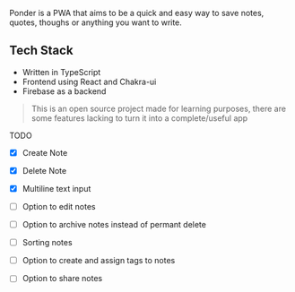 Ponder is a PWA that aims to be a quick and easy way to save notes, quotes, thoughs or anything you want to write.

## Tech Stack
- Written in TypeScript
- Frontend using React and Chakra-ui
- Firebase as a backend 

> This is an open source project made for learning purposes, there are some features lacking to turn it into a complete/useful app


TODO
- [x] Create Note
- [x] Delete Note
- [x] Multiline text input
- [ ] Option to edit notes
- [ ] Option to archive notes instead of permant delete
- [ ] Sorting notes
- [ ] Option to create and assign tags to notes
- [ ] Option to share notes


